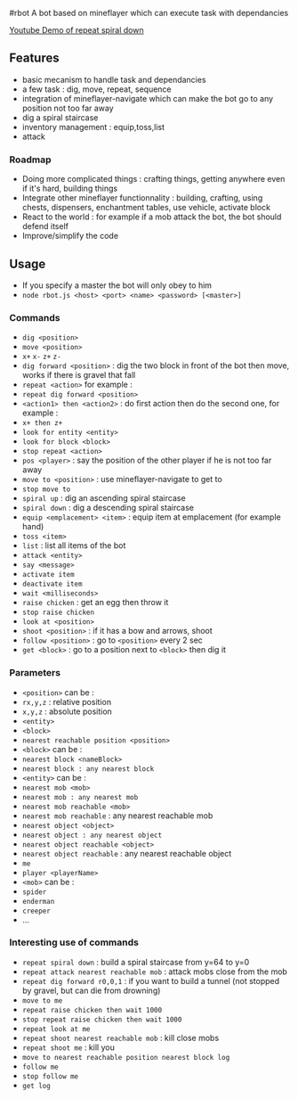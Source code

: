 #rbot
A bot based on mineflayer which can execute task with dependancies

[Youtube Demo of repeat spiral down](http://www.youtube.com/watch?v=UM1ZV5200S0)

## Features
 * basic mecanism to handle task and dependancies
 * a few task : dig, move, repeat, sequence
 * integration of mineflayer-navigate which can make the bot go to any position not too far away
 * dig a spiral staircase
 * inventory management : equip,toss,list
 * attack
 
### Roadmap

 * Doing more complicated things : crafting things, getting anywhere even if it's hard, building things
 * Integrate other mineflayer functionnality : building, crafting, using chests, dispensers, enchantment tables, use vehicle, activate block
 * React to the world : for example if a mob attack the bot, the bot should defend itself
 * Improve/simplify the code

## Usage
 * If you specify a master the bot will only obey to him
 * `node rbot.js <host> <port> <name> <password> [<master>]`


### Commands
 * `dig <position>`
 * `move <position>`
 * `x+` `x-` `z+` `z-`
 * `dig forward <position>` : dig the two block in front of the bot then move, works if there is gravel that fall
 * `repeat <action>` for example :
  * `repeat dig forward <position>`
 * `<action1> then <action2>` : do first action then do the second one, for example :
  * `x+ then z+`
 * `look for entity <entity>`
 * `look for block <block>`
 * `stop repeat <action>`
 * `pos <player>` : say the position of the other player if he is not too far away
 * `move to <position>` : use mineflayer-navigate to get to <position>
 * `stop move to`
 * `spiral up` : dig an ascending spiral staircase
 * `spiral down` : dig a descending spiral staircase
 * `equip <emplacement> <item>` : equip item at emplacement (for example hand)
 * `toss <item>`
 * `list` : list all items of the bot
 * `attack <entity>`
 * `say <message>`
 * `activate item`
 * `deactivate item`
 * `wait <milliseconds>`
 * `raise chicken` : get an egg then throw it
 * `stop raise chicken`
 * `look at <position>`
 * `shoot <position>` : if it has a bow and arrows, shoot <position>
 * `follow <position>` : go to `<position>` every 2 sec
 * `get <block>` : go to a position next to `<block>` then dig it

### Parameters
 * `<position>` can be :
  * `rx,y,z` : relative position
  * `x,y,z` : absolute position
  * `<entity>`
  * `<block>`
  * `nearest reachable position <position>`
 * `<block>` can be :
  * `nearest block <nameBlock>`
  * `nearest block : any nearest block`
 * `<entity>` can be :
  * `nearest mob <mob>`
  * `nearest mob : any nearest mob`
  * `nearest mob reachable <mob>`
  * `nearest mob reachable` : any nearest reachable mob
  * `nearest object <object>`
  * `nearest object : any nearest object`
  * `nearest object reachable <object>`
  * `nearest object reachable` : any nearest reachable object
  * `me`
  * `player <playerName>`
 * `<mob>` can be :
  * `spider`
  * `enderman`
  * `creeper`
  * ...

### Interesting use of commands
 * `repeat spiral down` : build a spiral staircase from y=64 to y=0
 * `repeat attack nearest reachable mob` : attack mobs close from the mob
 * `repeat dig forward r0,0,1` : if you want to build a tunnel (not stopped by gravel, but can die from drowning)
 * `move to me`
 * `repeat raise chicken then wait 1000`
 * `stop repeat raise chicken then wait 1000`
 * `repeat look at me`
 * `repeat shoot nearest reachable mob` : kill close mobs
 * `repeat shoot me` : kill you
 * `move to nearest reachable position nearest block log`
 * `follow me`
 * `stop follow me`
 * `get log`
